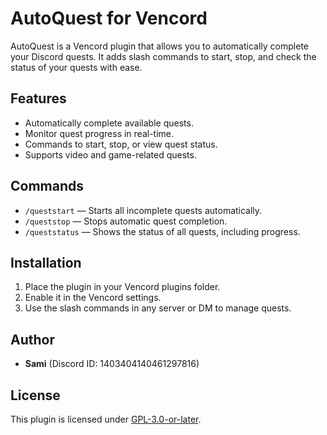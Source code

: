 # AutoQuest for Vencord

AutoQuest is a Vencord plugin that allows you to automatically complete your Discord quests. It adds slash commands to start, stop, and check the status of your quests with ease.

## Features

- Automatically complete available quests.
- Monitor quest progress in real-time.
- Commands to start, stop, or view quest status.
- Supports video and game-related quests.

## Commands

- `/queststart` — Starts all incomplete quests automatically.
- `/queststop` — Stops automatic quest completion.
- `/queststatus` — Shows the status of all quests, including progress.

## Installation

1. Place the plugin in your Vencord plugins folder.
2. Enable it in the Vencord settings.
3. Use the slash commands in any server or DM to manage quests.

## Author

- **Sami** (Discord ID: 1403404140461297816)

## License

This plugin is licensed under [GPL-3.0-or-later](https://www.gnu.org/licenses/gpl-3.0.html).
